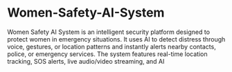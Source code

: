 # Women-Safety-AI-System
Women Safety AI System is an intelligent security platform designed to protect women in emergency situations. It uses AI to detect distress through voice, gestures, or location patterns and instantly alerts nearby contacts, police, or emergency services. The system features real-time location tracking, SOS alerts, live audio/video streaming, and AI

